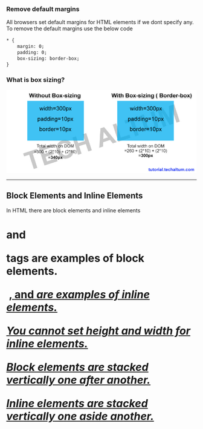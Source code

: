 ### Remove default margins 

All browsers set default margins for HTML elements if we dont specify any. To remove the default margins use the below code

```
* {
    margin: 0;
    padding: 0;
    box-sizing: border-box;
}
```

### What is box sizing?

![alt text](images/box-sizing.jpg "Box Sizing Images")

---

## Block Elements and Inline Elements

In HTML there are block elements and inline elements

<h1> and <p> tags are examples of block elements. 

<img> <a href>, <strong> and <em> are examples of inline elements. 

You cannot set height and width for inline elements.

Block elements are stacked vertically one after another.

Inline elements are stacked vertically one aside another. 




